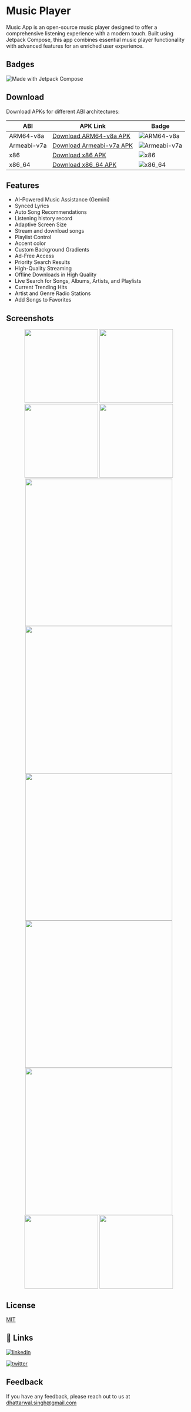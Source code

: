 
# Music Player

Music App is an open-source music player designed to offer a comprehensive listening experience with a modern touch. Built using Jetpack Compose, this app combines essential music player functionality with advanced features for an enriched user experience.

## Badges

![Made with Jetpack Compose](https://img.shields.io/badge/Made%20with-Jetpack%20Compose-blue)

## Download

Download APKs for different ABI architectures:

| ABI         | APK Link                                                                | Badge                                                                 |
|-------------|-------------------------------------------------------------------------|-----------------------------------------------------------------------|
| ARM64-v8a   | [Download ARM64-v8a APK](https://github.com/AjayDhattarwal/MusicPlayer/blob/master/app/release/app-arm64-v8a-release.apk) | ![ARM64-v8a](https://img.shields.io/badge/ABI-arm64--v8a-blue)        |
| Armeabi-v7a | [Download Armeabi-v7a APK](https://github.com/AjayDhattarwal/MusicPlayer/blob/master/app/release//app-armeabi-v7a-release.apk) | ![Armeabi-v7a](https://img.shields.io/badge/ABI-armeabi--v7a-green)   |
| x86         | [Download x86 APK](https://github.com/AjayDhattarwal/MusicPlayer/blob/master/app/release/app-x86-release.apk)          | ![x86](https://img.shields.io/badge/ABI-x86-orange)                   |
| x86_64      | [Download x86_64 APK](https://github.com/AjayDhattarwal/MusicPlayer/blob/master/app/release/app-x86_64-release.apk)   | ![x86_64](https://img.shields.io/badge/ABI-x86__64-red)               |


## Features

- AI-Powered Music Assistance (Gemini)
- Synced Lyrics 
- Auto Song Recommendations
- Listening history record
- Adaptive Screen Size
- Stream and download songs
- Playlist Control
- Accent color
- Custom Background Gradients 
- Ad-Free Access
- Priority Search Results
- High-Quality Streaming 
- Offline Downloads in High Quality 
- Live Search for Songs, Albums, Artists, and Playlists
- Current Trending Hits
- Artist and Genre Radio Stations
- Add Songs to Favorites

## Screenshots

<p align="center">
  <img src="https://media.githubusercontent.com/media/AjayDhattarwal/MusicPlayer/master/assets/gif/gif_1.gif" width="200" />
  <img src="https://media.githubusercontent.com/media/AjayDhattarwal/MusicPlayer/master/assets/screenshots/Screenshot_1.png" width="200" />
  <img src="https://media.githubusercontent.com/media/AjayDhattarwal/MusicPlayer/master/assets/screenshots/Screenshot_2.png" width="200" />
  <img src="https://media.githubusercontent.com/media/AjayDhattarwal/MusicPlayer/master/assets/screenshots/Screenshot_3.png" width="200" />
  <img src="https://media.githubusercontent.com/media/AjayDhattarwal/MusicPlayer/master/assets/screenshots/Screenshot_4.png" width="400" />
  <img src="https://media.githubusercontent.com/media/AjayDhattarwal/MusicPlayer/master/assets/screenshots/Screenshot_5.png" width="400" />
  <img src="https://media.githubusercontent.com/media/AjayDhattarwal/MusicPlayer/master/assets/screenshots/Screenshot_6.png" width="400" />
  <img src="https://media.githubusercontent.com/media/AjayDhattarwal/MusicPlayer/master/assets/screenshots/Screenshot_7.png" width="400" />
  <img src="https://media.githubusercontent.com/media/AjayDhattarwal/MusicPlayer/master/assets/screenshots/Screenshot_8.png" width="400" />
  <img src="https://media.githubusercontent.com/media/AjayDhattarwal/MusicPlayer/master/assets/screenshots/Screenshot_9.png" width="200" />
  <img src="https://media.githubusercontent.com/media/AjayDhattarwal/MusicPlayer/master/assets/screenshots/Screenshot_10.png" width="200" />
</p>


## License

[MIT](https://github.com/ajay577/MusicPlayer/blob/master/LICENSE)


## 🔗 Links

[![linkedin](https://img.shields.io/badge/linkedin-0A66C2?style=for-the-badge&logo=linkedin&logoColor=white)](https://www.linkedin.com/)

[![twitter](https://img.shields.io/badge/twitter-1DA1F2?style=for-the-badge&logo=twitter&logoColor=white)](https://twitter.com/)


## Feedback

If you have any feedback, please reach out to us at dhattarwal.singh@gmail.com

